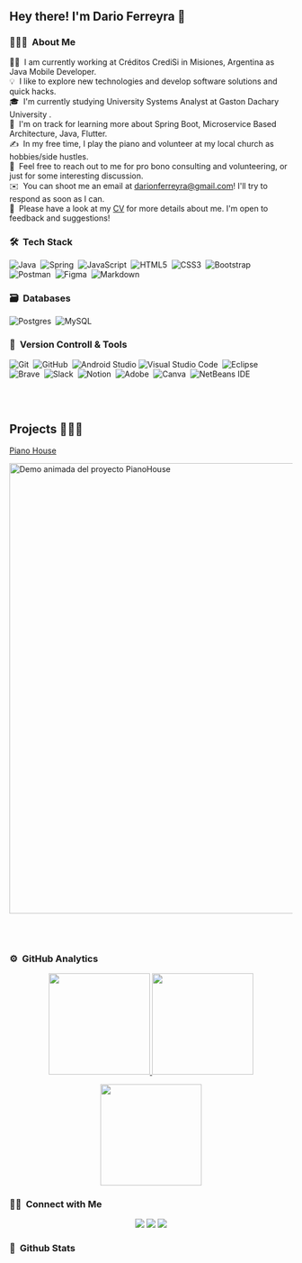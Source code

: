 ## Hey there! I'm Dario Ferreyra 👋

<!-- ## 👋 &nbsp;Hey there! I'm Aditya Kanoi -->

### 👨🏻‍💻 &nbsp;About Me

👨‍💻 &nbsp;I am currently working at Créditos CrediSi in Misiones, Argentina as Java Mobile Developer.\
💡 &nbsp;I like to explore new technologies and develop software solutions and quick hacks.\
🎓 &nbsp;I'm currently studying University Systems Analyst at Gaston Dachary University .\
🌱 &nbsp;I'm on track for learning more about Spring Boot, Microservice Based Architecture, Java, Flutter.\
✍️ &nbsp;In my free time, I play the piano and volunteer at my local church as hobbies/side hustles.\
💬 &nbsp;Feel free to reach out to me for pro bono consulting and volunteering, or just for some interesting discussion.\
✉️ &nbsp;You can shoot me an email at darionferreyra@gmail.com! I'll try to respond as soon as I can.\
📄 &nbsp;Please have a look at my [CV]([https://onedrive.live.com/?authkey=%21AKntgUe4LOwU4xA&id=2C11D5C642133C04%213605&cid=2C11D5C642133C04&parId=root&parQt=sharedby&o=OneUp](https://drive.google.com/file/d/1NU6LAo_dCFLffRzsdIltWjc6weq6X7jj/view?usp=drive_link)) for more details about me. I'm open to feedback and suggestions!


### 🛠 &nbsp;Tech Stack

![Java](https://img.shields.io/badge/java-%23ED8B00.svg?style=for-the-badge&logo=java&logoColor=white)&nbsp;
![Spring](https://img.shields.io/badge/spring-%236DB33F.svg?style=for-the-badge&logo=spring&logoColor=white)&nbsp;
![JavaScript](https://img.shields.io/badge/javascript-%23323330.svg?style=for-the-badge&logo=javascript&logoColor=%23F7DF1E)&nbsp;
![HTML5](https://img.shields.io/badge/html5-%23E34F26.svg?style=for-the-badge&logo=html5&logoColor=white)&nbsp;
![CSS3](https://img.shields.io/badge/css3-%231572B6.svg?style=for-the-badge&logo=css3&logoColor=white)&nbsp;
![Bootstrap](https://img.shields.io/badge/bootstrap-%23563D7C.svg?style=for-the-badge&logo=bootstrap&logoColor=white)&nbsp;
![Postman](https://img.shields.io/badge/Postman-FF6C37?style=for-the-badge&logo=postman&logoColor=white)&nbsp;
![Figma](https://img.shields.io/badge/figma-%23F24E1E.svg?style=for-the-badge&logo=figma&logoColor=white)&nbsp;
![Markdown](https://img.shields.io/badge/markdown-%23000000.svg?style=for-the-badge&logo=markdown&logoColor=white)&nbsp;

### 🗃 &nbsp;Databases

![Postgres](https://img.shields.io/badge/postgres-%23316192.svg?style=for-the-badge&logo=postgresql&logoColor=white)&nbsp;
![MySQL](https://img.shields.io/badge/mysql-4479A1.svg?style=for-the-badge&logo=mysql&logoColor=white)


### 🧰 &nbsp;Version Controll & Tools 

![Git](https://img.shields.io/badge/git-%23F05033.svg?style=for-the-badge&logo=git&logoColor=white)&nbsp;
![GitHub](https://img.shields.io/badge/github-%23121011.svg?style=for-the-badge&logo=github&logoColor=white)&nbsp;
![Android Studio](https://img.shields.io/badge/android%20studio-346ac1?style=for-the-badge&logo=android%20studio&logoColor=white)
![Visual Studio Code](https://img.shields.io/badge/Visual%20Studio%20Code-0078d7.svg?style=for-the-badge&logo=visual-studio-code&logoColor=white)&nbsp;
![Eclipse](https://img.shields.io/badge/Eclipse-FE7A16.svg?style=for-the-badge&logo=Eclipse&logoColor=white)&nbsp;
![Brave](https://img.shields.io/badge/Brave-FB542B?style=for-the-badge&logo=Brave&logoColor=white)&nbsp;
![Slack](https://img.shields.io/badge/Slack-4A154B?style=for-the-badge&logo=slack&logoColor=white)&nbsp;
![Notion](https://img.shields.io/badge/Notion-%23000000.svg?style=for-the-badge&logo=notion&logoColor=white)&nbsp;
![Adobe](https://img.shields.io/badge/adobe-%23FF0000.svg?style=for-the-badge&logo=adobe&logoColor=white)&nbsp;
![Canva](https://img.shields.io/badge/Canva-%2300C4CC.svg?style=for-the-badge&logo=Canva&logoColor=white)&nbsp;
![NetBeans IDE](https://img.shields.io/badge/NetBeansIDE-1B6AC6.svg?style=for-the-badge&logo=apache-netbeans-ide&logoColor=white)

<br>
<br>

## Projects 👨🏻‍💻

<a href="https://dario-ferreyra.github.io/bootcampFrontEnd-UTN-Silicon/">Piano House</a>

<a href="https://dario-ferreyra.github.io/bootcampFrontEnd-UTN-Silicon/" target="_blank">
  <img src="https://github.com/Dario-Ferreyra/Dario-Ferreyra/blob/main/assets/PianoHouse.gif" alt="Demo animada del proyecto PianoHouse" width="800">
</a>

<!-- <a href="https://dario-ferreyra.github.io/bootcampFrontEnd-UTN-Silicon/" target="_blank">
  <img src="https://i.imgur.com/jYAPCJ8.png" alt="Vista previa del proyecto PianoHouse" width="800">
</a> -->

##

<br>

### ⚙️ &nbsp;GitHub Analytics

<p align="center">
  <a href="https://github.com/Dario-Ferreyra">
    <img height="180em" src="https://github-readme-stats-eight-theta.vercel.app/api?username=Dario-Ferreyra&show_icons=true&theme=algolia&include_all_commits=true&count_private=true"/>
  </a>
  <a href="https://github.com/Dario-Ferreyra">
    <img height="180em" src="https://github-readme-stats-eight-theta.vercel.app/api/top-langs/?username=Dario-Ferreyra&layout=compact&langs_count=8&theme=algolia"/>
  </a>
</p>

<p align="center">
  <img height="180em" src="https://github-readme-streak-stats.herokuapp.com/?user=Dario-Ferreyra&theme=dark&hide_border=true"/>
</p>


### 🤝🏻 &nbsp;Connect with Me

<p align="center">
  <a href="https://www.linkedin.com/in/ferreyra-dario-e/"><img src="https://img.shields.io/badge/linkedin-%230077B5.svg?style=for-the-badge&logo=linkedin&logoColor=white"/></a>
  <a href="mailto:darionferreyra@gmail.com"><img src="https://img.shields.io/badge/Gmail-D14836?style=for-the-badge&logo=gmail&logoColor=white"/></a>
  <a href="https://www.instagram.com/darionferreyra/"><img src="https://img.shields.io/badge/Instagram-%23E4405F.svg?style=for-the-badge&logo=Instagram&logoColor=white"/></a>
</p>

### 📄 &nbsp;Github Stats

